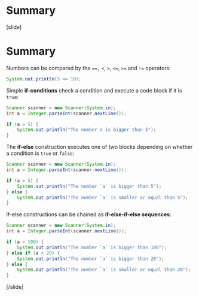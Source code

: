 # Summary

[slide]
# Summary

Numbers can be compared by the `==,` `<`, `>`, `<=`, `>=` and `!=` operators:
```java live
System.out.println(5 <= 10); 
```

Simple **if-conditions** check a condition and execute a code block if it is `true`:
```java live
Scanner scanner = new Scanner(System.in);
int a = Integer.parseInt(scanner.nextLine());

if (a > 5) {
    System.out.println("The number a is bigger than 5");
}
```

The **if-else** construction executes one of two blocks depending on whether a condition is `true` or `false`:
```java live
Scanner scanner = new Scanner(System.in);
int a = Integer.parseInt(scanner.nextLine());

if (a > 5) {
    System.out.println("The number `a` is bigger than 5");
} else {
    System.out.println("The number `a` is smaller or equal than 5");
}
```

If-else constructions can be chained as **if-else-if-else sequences**:
```java live
Scanner scanner = new Scanner(System.in);
int a = Integer.parseInt(scanner.nextLine());

if (a > 100) {
    System.out.println("The number `a` is bigger than 100");
} else if (a > 20) {
    System.out.println("The number `a` is bigger than 20");
} else {
    System.out.println("The number `a` is smaller or equal than 20");
}
```
[/slide]